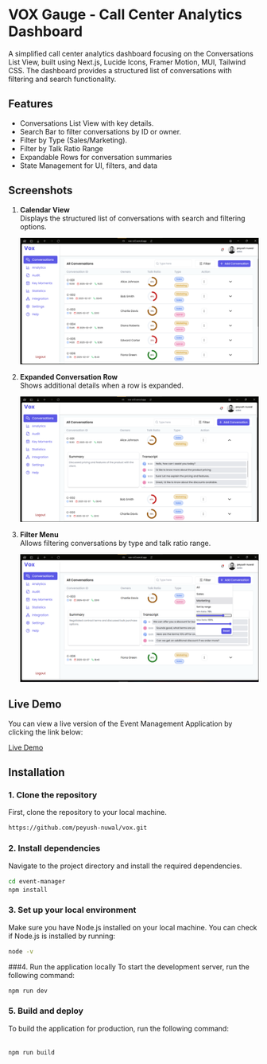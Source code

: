 # VOX Gauge - Call Center Analytics Dashboard

A simplified call center analytics dashboard focusing on the Conversations List View, built using Next.js, Lucide Icons, Framer Motion, MUI, Tailwind CSS. The dashboard provides a structured list of conversations with filtering and search functionality.

## Features
- Conversations List View with key details.
- Search Bar to filter conversations by ID or owner.
- Filter by Type (Sales/Marketing).
- Filter by Talk Ratio Range
- Expandable Rows for conversation summaries
- State Management for UI, filters, and data

## Screenshots

1. **Calendar View**  
   Displays the structured list of conversations with search and filtering options.

   ![Calendar Screenshot](public/ss/s1.png)

2. **Expanded Conversation Row**  
   Shows additional details when a row is expanded.

   ![Event List Screenshot](public/ss/s2.png)

3. **Filter Menu**  
   Allows filtering conversations by type and talk ratio range.

   ![Add Event Screenshot](public/ss/s3.png)




## Live Demo

You can view a live version of the Event Management Application by clicking the link below:

[Live Demo](https://vox-cri3.vercel.app/)


## Installation

### 1. Clone the repository
First, clone the repository to your local machine.

```bash
https://github.com/peyush-nuwal/vox.git
```


### 2. Install dependencies
Navigate to the project directory and install the required dependencies.

```bash
cd event-manager
npm install
```

### 3. Set up your local environment
Make sure you have Node.js installed on your local machine. You can check if Node.js is installed by running:

```bash
node -v

```


###4. Run the application locally
To start the development server, run the following command:

```bash
npm run dev


```



### 5. Build and deploy
To build the application for production, run the following command:

```bash

npm run build
```
